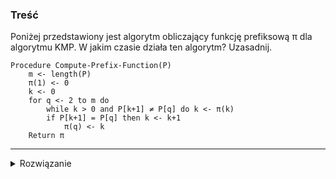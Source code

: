 ### Treść
Poniżej przedstawiony jest algorytm obliczający funkcję prefiksową π dla algorytmu
KMP. W jakim czasie działa ten algorytm? Uzasadnij.
```
Procedure Compute-Prefix-Function(P)
    m <- length(P)
    π(1) <- 0
    k <- 0
    for q <- 2 to m do
        while k > 0 and P[k+1] ≠ P[q] do k <- π(k)
        if P[k+1] = P[q] then k <- k+1
            π(q) <- k
    Return π
```

------
<details><summary>Rozwiązanie</summary>
    
Pętla while podczas pracy algorytmu wykona łącznie maksymalnie O(m) operacji i jest to pesymistyczna złożoność, bo tylko podczas przechodzenia przez bardzo powtarzalny ciąg i natrafiając pod jego koniec na niezgodność możemy wykonać ilość operacji bliską O(m. Przykładowo dla P = aaaaaaaaaaaaaaaaaaaaaaaaaaaaaaaaaaaaac, będziemy 'skakali' od `a` najbardziej po prawej do tego najbardziej na lewo o 1 indeks tablicy π, co da nam właśnie O(m).

Poza tym mamy stałą ilość operacji w instrukcji warunkowej i przypisaniu w pętli for, co daje O(m).

Stąd cała złożoność funkcji jest O(m).


<p>
    
